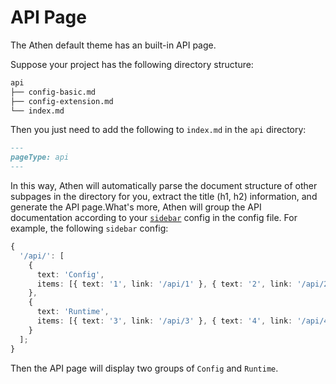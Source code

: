 # API Page

The Athen default theme has an built-in API page.

Suppose your project has the following directory structure:

```bash
api
├── config-basic.md
├── config-extension.md
└── index.md
```

Then you just need to add the following to `index.md` in the `api` directory:

```md
---
pageType: api
---
```

In this way, Athen will automatically parse the document structure of other subpages in the directory for you, extract the title (h1, h2) information, and generate the API page.What's more, Athen will group the API documentation according to your [`sidebar`](/en/api/config-theme#sidebar) config in the config file. For example, the following `sidebar` config:

```ts
{
  '/api/': [
    {
      text: 'Config',
      items: [{ text: '1', link: '/api/1' }, { text: '2', link: '/api/2' }]
    },
    {
      text: 'Runtime',
      items: [{ text: '3', link: '/api/3' }, { text: '4', link: '/api/4' }]
    }
  ];
}
```

Then the API page will display two groups of `Config` and `Runtime`.
